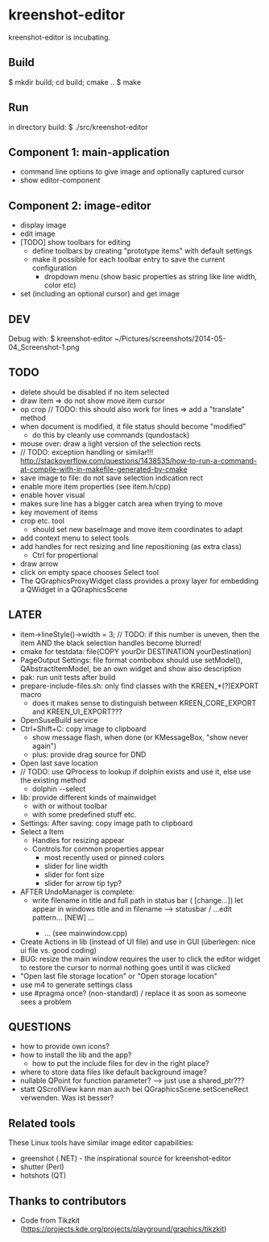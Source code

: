 kreenshot-editor
================

kreenshot-editor is incubating.

Build
-----
$ mkdir build; cd build; cmake ..
$ make

Run
---
in directory build:
$ ./src/kreenshot-editor

Component 1: main-application
-----------------------------
- command line options to give image and optionally captured cursor
- show editor-component

Component 2: image-editor
-------------------------
- display image
- edit image
- [TODO] show toolbars for editing
    - define toolbars by creating "prototype items" with default settings
    - make it possible for each toolbar entry to save the current configuration
        - dropdown menu (show basic properties as string like line width, color etc)
- set (including an optional cursor) and get image

DEV
---
Debug with: $ kreenshot-editor ~/Pictures/screenshots/2014-05-04_Screenshot-1.png

TODO
----
- delete should be disabled if no item selected
- draw item => do not show move item cursor
- op crop
    // TODO: this should also work for lines => add a "translate" method
- when document is modified, it file status should become "modified"
    - do this by cleanly use commands (qundostack)
- mouse over: draw a light version of the selection rects
- // TODO: exception handling or similar!!!
    http://stackoverflow.com/questions/1438535/how-to-run-a-command-at-compile-with-in-makefile-generated-by-cmake
- save image to file: do not save selection indication rect
- enable more item properties (see item.h/cpp)
- enable hover visual
- makes sure line has a bigger catch area when trying to move
- key movement of items
- crop etc. tool
    - should set new baseImage and move item coordinates to adapt
- add context menu to select tools
- add handles for rect resizing and line repositioning (as extra class)
    - Ctrl for propertional
- draw arrow
- click on empty space chooses Select tool
- The QGraphicsProxyWidget class provides a proxy layer for embedding a QWidget in a QGraphicsScene

LATER
-----
- item->lineStyle()->width = 3; // TODO: if this number is uneven, then the item AND the black selection handles become blurred!
- cmake for testdata: file(COPY yourDir DESTINATION yourDestination)
- PageOutput Settings: file format combobox should use setModel(), QAbstractItemModel,
    be an own widget and show also description
- pak: run unit tests after build
- prepare-include-files.sh: only find classes with the KREEN_*(?)EXPORT macro
    - does it makes sense to distinguish between KREEN_CORE_EXPORT and KREEN_UI_EXPORT???
- OpenSuseBuild service
- Ctrl+Shift+C: copy image to clipboard
    - show message flash, when done (or KMessageBox, "show never again")
    - plus: provide drag source for DND
- Open last save location
- // TODO: use QProcess to lookup if dolphin exists and use it, else use the existing method
    - dolphin --select
- lib: provide different kinds of mainwidget
   - with or without toolbar
   - with some predefined stuff etc.
- Settings: After saving: copy image path to clipboard
- Select a Item
  - Handles for resizing appear
  - Controls for common properties appear
     - most recently used or pinned colors
     - slider for line width
     - slider for font size
     - slider for arrow tip typ?
- AFTER UndoManager is complete:
    - write filename in title and full path in status bar (<path> [change...])
        let appear in windows title and in filename --> statusbar / ...edit pattern...
        [NEW] ...
        *  ... (see mainwindow.cpp)
- Create Actions in lib (instead of UI file) and use in GUI (überlegen: nice ui file vs. good coding)
- BUG: resize the main window requires the user to click the editor widget to restore the cursor to normal
    nothing goes until it was clicked
- "Open last file storage location" or "Open storage location"
- use m4 to generate settings class
- use #pragma once? (non-standard) / replace it as soon as someone sees a problem

QUESTIONS
---------
- how to provide own icons?
- how to install the lib and the app?
    - how to put the include files for dev in the right place?
- where to store data files like default background image?
- nullable QPoint for function parameter? --> just use a shared_ptr???
- statt QScrollView kann man auch bei QGraphicsScene.setSceneRect verwenden. Was ist besser?

Related tools
-------------
These Linux tools have similar image editor capabilities:
- greenshot (.NET) - the inspirational source for kreenshot-editor
- shutter (Perl)
- hotshots (QT)

Thanks to contributors
----------------------
- Code from Tikzkit (https://projects.kde.org/projects/playground/graphics/tikzkit)


